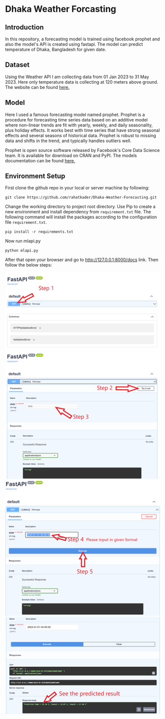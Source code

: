 # Dhaka Weather Forcasting

## **Introduction**

In this repository, a forecasting model is trained using facebook prophet and also the model's API is created using fastapi. The model can predict temperature of Dhaka, Bangladesh for given date.


## **Dataset**

Using the Weather API I am collecting data from 01 Jan 2023 to 31 May 2023. Here only temperature data is collecting at 120 meters above ground. The website can be found [here.](https://open-meteo.com/en/docs#latitude=23.71&longitude=90.41&hourly=temperature_2m)


## **Model**

Here I used a famous forecasting model named prophet. Prophet is a procedure for forecasting time series data based on an additive model where non-linear trends are fit with yearly, weekly, and daily seasonality, plus holiday effects. It works best with time series that have strong seasonal effects and several seasons of historical data. Prophet is robust to missing data and shifts in the trend, and typically handles outliers well.


Prophet is open source software released by Facebook's Core Data Science team. It is available for download on CRAN and PyPI. The models documentation can be found [here.](https://facebook.github.io/prophet/)


## **Environment Setup**

First clone the github repo in your local or server machine by following:

```
git clone https://github.com/rahatkader/Dhaka-Weather-Forecasting.git
```

Change the working directory to project root directory. Use Pip to create a new environment and install dependency from `requirement.txt` file. The following command will install the packages according to the configuration file `requirement.txt`.

```
pip install -r requirements.txt
```

Now run mlapi.py

```
python mlapi.py
```

After that open your browser and go to  http://127.0.0.1:8000/docs link. Then follow the below steps:


![Alternate text](/readme/step1.png)
![Alternate text](/readme/step2.png)
![Alternate text](/readme/step3.png)
![Alternate text](/readme/step4.png)

